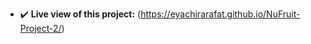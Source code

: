 - ✔️ <Strong>Live view of this project:</strong> (https://eyachirarafat.github.io/NuFruit-Project-2/)
